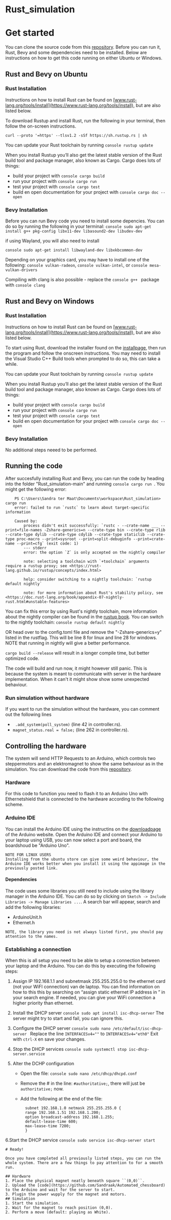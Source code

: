 # Rust_simulation

# Get started

You can clone the source code from this [repository](https://github.com/Sandraak/Rust_simulation/tree/main). Before you can run it, Rust, Bevy and some dependencies need to be installed. Below are instructions on how to get this code running on either Ubuntu or Windows.

## Rust and Bevy on Ubuntu

### Rust Installation

Instructions on how to install Rust can be found on [www.rust-lang.org/tools/install](https://www.rust-lang.org/tools/install), but are also listed below.

To download Rustup and install Rust, run the following in your terminal, then follow the on-screen instructions.
```console
curl --proto '=https' --tlsv1.2 -sSf https://sh.rustup.rs | sh
```

You can update your Rust toolchain by running ```console rustup update```

When you install Rustup you’ll also get the latest stable version of the Rust build tool and package manager, also known as Cargo. Cargo does lots of things:

   * build your project with ```console cargo build ```
   * run your project with ```console cargo run ```
   * test your project with ```console cargo test ```
   * build en open documentation for your project with ```console cargo doc --open```

### Bevy Installation

Before you can run Bevy code you need to install some depencies. You can do so by running the following in your terminal: ```console
sudo apt-get install g++ pkg-config libx11-dev libasound2-dev libudev-dev```

if using Wayland, you will also need to install

```console sudo apt-get install libwayland-dev libxkbcommon-dev```

Depending on your graphics card, you may have to install one of the following: ```console vulkan-radeon```, ```console vulkan-intel```, or ```console mesa-vulkan-drivers```

Compiling with clang is also possible - replace the ```console g++ ``` package with ```console clang```

## Rust and Bevy on Windows

### Rust Installation

Instructions on how to install Rust can be found on [www.rust-lang.org/tools/install](https://www.rust-lang.org/tools/install), but are also listed below.

To start using Rust, download the installer found on the [installpage](https://www.rust-lang.org/tools/install), then run the program and follow the onscreen instructions. You may need to install the Visual Studio C++ Build tools when prompted to do so, this can take a while. 

You can update your Rust toolchain by running ```console rustup update```

When you install Rustup you’ll also get the latest stable version of the Rust build tool and package manager, also known as Cargo. Cargo does lots of things:

   * build your project with ```console cargo build ```
   * run your project with ```console cargo run ```
   * test your project with ```console cargo test ```
   * build en open documentation for your project with ```console cargo doc --open```

### Bevy Installation

No additional steps neeed to be performed.

## Running the code
After succesfully installing Rust and Bevy, you can run the code by heading into the folder "Rust_simulation-main" and running ```console cargo run ```. You might get the following error:
```
    PS C:\Users\Sandra ter Maat\Documents\workspace\Rust_simulation> cargo run
    error: failed to run `rustc` to learn about target-specific information

    Caused by:
        process didn't exit successfully: `rustc - --crate-name ___ --print=file-names -Zshare-generics=n --crate-type bin --crate-type rlib --crate-type dylib --crate-type cdylib --crate-type staticlib --crate-type proc-macro --print=sysroot --print=split-debuginfo --print=crate-name --print=cfg` (exit code: 1)
        --- stderr
        error: the option `Z` is only accepted on the nightly compiler

        note: selecting a toolchain with `+toolchain` arguments require a rustup proxy; see <https://rust-lang.github.io/rustup/concepts/index.html>

        help: consider switching to a nightly toolchain: `rustup default nightly`

        note: for more information about Rust's stability policy, see <https://doc.rust-lang.org/book/appendix-07-nightly-rust.html#unstable-features>
```

You can fix this error by using Rust's nightly toolchain, more information about the nightly compiler can be found in the [rustup book](https://rust-lang.github.io/rustup/concepts/channels.html). You can switch to the nightly toolchain:
 ```console rustup default nightly```

 OR head over to the config.toml file and remove the "-Zshare-generics=y" listed in the rustflag. This will be line 8 for linux and line 28 for windows. NOTE that running in nightly will give a better performance.

 ```cargo build --release``` will result in a longer compile time, but better optimized code.

 The code will build and run now, it might however still panic. This is because the system is meant to communicate with server in the hardware implementation. When it can't it might show show some unexpected behaviour.

 ### Run simulation without hardware

 If you want to run the simulation without the hardware, you can comment out the following lines
 * ``` .add_system(poll_system)``` (line 42 in controller.rs).
 * ```magnet_status.real = false;``` (line 262 in controller.rs).


 ## Controlling the hardware

The system will send HTTP Requests to an Arduino, which controls two steppermotors and an elektromagnet to show the same behaviour as in the simulation. You can download the code from this [repository](https://github.com/Sandraak/Automated_chessboard).

### Hardware
For this code to function you need to flash it to an Arduino Uno with Ethernetshield that is connected to the hardware according to the following scheme.

### Arduino IDE

You can install the Arduino IDE using the instructins on the [downloadpage](https://www.arduino.cc/en/software) of the Arduino website. Open the Arduino IDE and connect your Arduino to your laptop using USB, you can now select a port and board, the boardshoud be "Arduino Uno".
>   
    NOTE FOR LINUX USERS
    Installing from the ubuntu store can give some weird behaviour, the Arduino IDE works better when you install it using the appimage in the previously posted link.
>

#### Dependencies
The code uses some libraries you still need to include using the library manager in the Arduino IDE. You can do so by clicking on ``Sketch -> Include Libraries -> Manage Libraries ...``. A search bar will appear, search and add the following libraries:
* ArduinoUnit.h
* Ethernet.h

>
    NOTE, the library you need is not always listed first, you should pay attention to the names.
>

### Establishing a connection
When this is all setup you need to be able to setup a connection between your laptop and the Arduino. You can do this by executing the following steps:

1. Assign IP 192.168.1.1 and subnetmask 255.255.255.0 to the ethernet card (not your WiFI connection) van de laptop. You can find information on how to this this by searching on “assign static ethernet IP address in <operating system>” in your search engine. If needed, you can give your WiFi connection a higher priority than ethernet.

2. Install the DHCP server
```console sudo apt install isc-dhcp-server```
The server might try to start and fail, you can ignore this.

3. Configure the DHCP server
```console sudo nano /etc/default/isc-dhcp-server ```
Replace the line ``` INTERFACESv4="" ``` to ```INTERFACESv4="eth0"```
Exit with ``ctrl-X`` en save your changes.
4. Stop the DHCP services
```console sudo systemctl stop isc-dhcp-server.service```
5. Alter the DCHP configuration
    * Open the file:
        ```console sudo nano /etc/dhcp/dhcpd.conf ```
    * Remove the # in the line: ```#authoritative;```, there will just be ```authoritative;``` now.

    * Add the following at the end of the file:
        >
            subnet 192.168.1.0 netmask 255.255.255.0 {
            range 192.168.1.51 192.168.1.200;
            option broadcast-address 192.168.1.255;
            default-lease-time 600;
            max-lease-time 7200;
            }
        >

6.Start the DHCP service
```console sudo service isc-dhcp-server start```

    # Ready!

    Once you have completed all previously listed steps, you can run the whole system. There are a few things to pay attention to for a smooth run.
    
    ## Hardware
    1. Place the physical magnet neatly beneath square ``(0,0)``.
    2. Upload the [code](https://github.com/Sandraak/Automated_chessboard) to the Arduino and wait for the server to start.
    3. Plugin the power wupply for the magnet and motors.
    ## Simulation
    1. Start the simulation.
    2. Wait for the magnet to reach position (0,0).
    2. Perform a move (default: playing as White).



